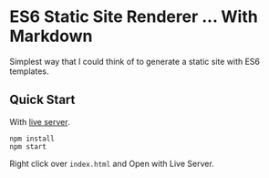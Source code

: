 # ES6 Static Site Renderer ... With Markdown

Simplest way that I could think of to generate a static site with ES6 templates.

## Quick Start

With [live server](https://marketplace.visualstudio.com/items?itemName=ritwickdey.LiveServer).

```
npm install
npm start

```

Right click over `index.html` and Open with Live Server.

